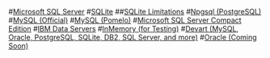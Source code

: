 ﻿#[Microsoft SQL Server](sql-server/index.md)
#[SQLite](sqlite/index.md)
##[SQLite Limitations](sqlite/limitations.md)
#[Npgsql (PostgreSQL)](npgsql/index.md)
#[MySQL (Official)](mysql/index.md)
#[MySQL (Pomelo)](pomelo/index.md)
#[Microsoft SQL Server Compact Edition](sql-compact/index.md)
#[IBM Data Servers](ibm/index.md)
#[InMemory (for Testing)](in-memory/index.md)
#[Devart (MySQL, Oracle, PostgreSQL, SQLite, DB2, SQL Server, and more)](devart/index.md)
#[Oracle (Coming Soon)](oracle/index.md)
